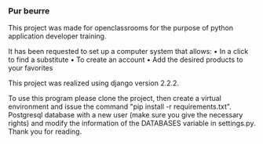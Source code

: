 ### Pur beurre
This project was made for openclassrooms for the purpose of python application developer training.

It has been requested to set up a computer system that allows:
• In a click to find a substitute
• To create an account
• Add the desired products to your favorites

This project was realized using django version 2.2.2.

To use this program please clone the project, then create a virtual environment and issue the command
"pip install -r requirements.txt".
Postgresql database with a new user (make sure you give the necessary rights) and modify the information of
the DATABASES variable in settings.py.
Thank you for reading.